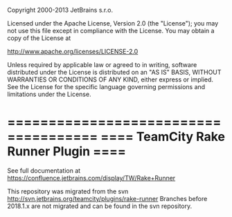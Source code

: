 Copyright 2000-2013 JetBrains s.r.o.

Licensed under the Apache License, Version 2.0 (the "License");
you may not use this file except in compliance with the License.
You may obtain a copy of the License at

http://www.apache.org/licenses/LICENSE-2.0

Unless required by applicable law or agreed to in writing, software
distributed under the License is distributed on an "AS IS" BASIS,
WITHOUT WARRANTIES OR CONDITIONS OF ANY KIND, either express or implied.
See the License for the specific language governing permissions and
limitations under the License.

=====================================
==== TeamCity Rake Runner Plugin ====
=====================================
  
See full documentation at https://confluence.jetbrains.com/display/TW/Rake+Runner


This repository was migrated from the svn http://svn.jetbrains.org/teamcity/plugins/rake-runner
Branches before 2018.1.x are not migrated and can be found in the svn repository.